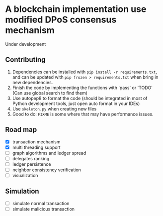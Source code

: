 # A blockchain implementation use modified DPoS consensus mechanism

Under development

## Contributing
1. Dependencies can be installed with `pip install -r requirements.txt`, and can be updated with `pip frozen > requirements.txt` when bring in new dependencies.
2. Finish the code by implementing the functions with 'pass' or 'TODO' (Can use global search to find them)
3. Use autopep8 to format the code (should be integrated in most of Python development tools, just open auto format in your IDEs)
4. Use `skeleton.py` when creating new files
5. Good to do: `FIXME` is some where that may have performance issues.

## Road map
- [x] transaction mechanism
- [x] multi threading support
- [ ] graph algorithms and ledger spread
- [ ] delegates ranking
- [ ] ledger persistence
- [ ] neighbor consistency verification
- [ ] visualization

## Simulation
- [ ] simulate normal transaction
- [ ] simulate malicious transaction
